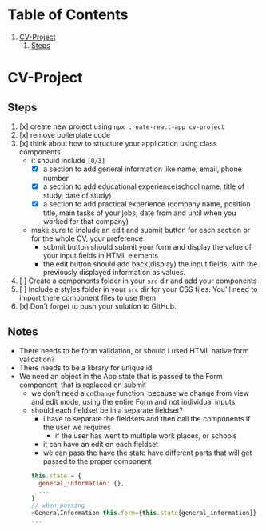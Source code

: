 # Table of Contents

1.  [CV-Project](#orgcdfa178)
    1.  [Steps](#orgad94e99)

<a id="orgcdfa178"></a>

# CV-Project

<a id="orgad94e99"></a>

## Steps

1.  [x] create new project using `npx create-react-app cv-project`
2.  [x] remove boilerplate code
3.  [x] think about how to structure your application using class components
    - it should include <code>[0/3]</code>
      - [x] a section to add general information like name, email, phone number
      - [x] a section to add educational experience(school name, title of study, date of study)
      - [x] a section to add practical experience (company name, position title, main tasks of your jobs, date from and until when you worked for that company)
    - make sure to include an edit and submit button for each section or for the whole CV, your preference
      - submit button should submit your form and display the value of your input fields in HTML elements
      - the edit button should add back(display) the input fields, with the previously displayed information as values.
4.  [ ] Create a components folder in your `src` dir and add your components
5.  [ ] Include a styles folder in your `src` dir for your CSS files. You'll need to import there component files to use them
6.  [x] Don't forget to push your solution to GitHub.

## Notes

- There needs to be form validation, or should I used HTML native form validation?
- There needs to be a library for unique id
- We need an object in the App state that is passed to the Form component, that is replaced on submit
  - we don't need a `onChange` function, because we change from view and edit mode, using the entire Form and not individual inputs
  - should each fieldset be in a separate fieldset?
    - i have to separate the fieldsets and then call the components if the user we requires
      - if the user has went to multiple work places, or schools
    - it can have an edit on each fieldset
    - we can pass the have the state have different parts that will get passed to the proper component
    ```js
    this.state = {
      general_information: {},
      ...
    }
    // when passing
    <GeneralInformation this.form={this.state{general_information}}
    ...
    ```
